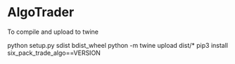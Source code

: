 # AlgoTrader


To compile and upload to twine

python setup.py sdist bdist_wheel
python -m twine upload dist/*
pip3 install six_pack_trade_algo==VERSION

